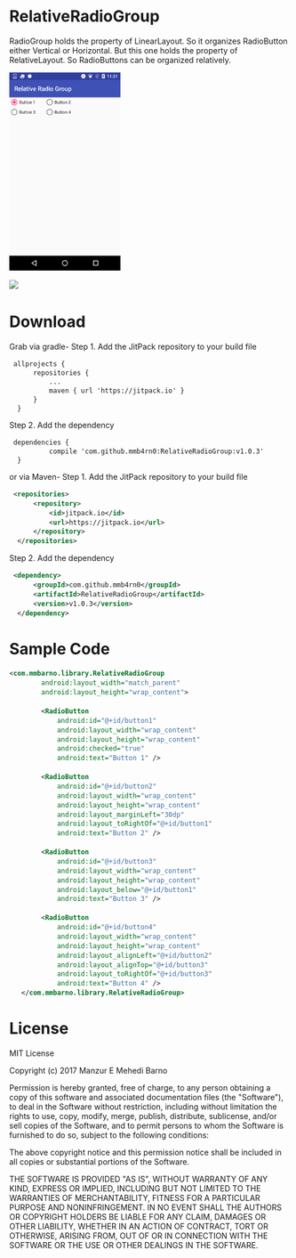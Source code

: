 # RelativeRadioGroup
RadioGroup holds the property of LinearLayout. So it organizes RadioButton either Vertical or Horizontal. But this one holds the property of RelativeLayout. So RadioButtons can be organized relatively.

<img src="https://github.com/mmb4rn0/RelativeRadioGroup/blob/master/website/static/device-2017-04-22-233215.png" width="200" height="356">

[![](https://jitpack.io/v/mmb4rn0/RelativeRadioGroup.svg)](https://jitpack.io/#mmb4rn0/RelativeRadioGroup)

# Download
Grab via gradle-
  Step 1. Add the JitPack repository to your build file
  ```grovy
   allprojects {
		repositories {
			...
			maven { url 'https://jitpack.io' }
		}
	}
  ```  
  Step 2. Add the dependency 
  ```grovy	
   dependencies {
	        compile 'com.github.mmb4rn0:RelativeRadioGroup:v1.0.3'
	}
  ```
or via Maven-
  Step 1. Add the JitPack repository to your build file
  ```xml
   <repositories>
		<repository>
		    <id>jitpack.io</id>
		    <url>https://jitpack.io</url>
		</repository>
	</repositories>
  ```
  Step 2. Add the dependency
  ```xml
   <dependency>
	    <groupId>com.github.mmb4rn0</groupId>
	    <artifactId>RelativeRadioGroup</artifactId>
	    <version>v1.0.3</version>
	</dependency>
  ```
# Sample Code
```xml
<com.mmbarno.library.RelativeRadioGroup
        android:layout_width="match_parent"
        android:layout_height="wrap_content">

        <RadioButton
            android:id="@+id/button1"
            android:layout_width="wrap_content"
            android:layout_height="wrap_content"
            android:checked="true"
            android:text="Button 1" />

        <RadioButton
            android:id="@+id/button2"
            android:layout_width="wrap_content"
            android:layout_height="wrap_content"
            android:layout_marginLeft="30dp"
            android:layout_toRightOf="@+id/button1"
            android:text="Button 2" />

        <RadioButton
            android:id="@+id/button3"
            android:layout_width="wrap_content"
            android:layout_height="wrap_content"
            android:layout_below="@+id/button1"
            android:text="Button 3" />

        <RadioButton
            android:id="@+id/button4"
            android:layout_width="wrap_content"
            android:layout_height="wrap_content"
            android:layout_alignLeft="@+id/button2"
            android:layout_alignTop="@+id/button3"
            android:layout_toRightOf="@+id/button3"
            android:text="Button 4" />
   </com.mmbarno.library.RelativeRadioGroup>
   ```
   
   # License
   MIT License

Copyright (c) 2017 Manzur E Mehedi Barno

Permission is hereby granted, free of charge, to any person obtaining a copy of this software and associated documentation files (the "Software"), to deal in the Software without restriction, including without limitation the rights to use, copy, modify, merge, publish, distribute, sublicense, and/or sell copies of the Software, and to permit persons to whom the Software is furnished to do so, subject to the following conditions:

The above copyright notice and this permission notice shall be included in all copies or substantial portions of the Software.

THE SOFTWARE IS PROVIDED "AS IS", WITHOUT WARRANTY OF ANY KIND, EXPRESS OR IMPLIED, INCLUDING BUT NOT LIMITED TO THE WARRANTIES OF MERCHANTABILITY, FITNESS FOR A PARTICULAR PURPOSE AND NONINFRINGEMENT. IN NO EVENT SHALL THE AUTHORS OR COPYRIGHT HOLDERS BE LIABLE FOR ANY CLAIM, DAMAGES OR OTHER LIABILITY, WHETHER IN AN ACTION OF CONTRACT, TORT OR OTHERWISE, ARISING FROM, OUT OF OR IN CONNECTION WITH THE SOFTWARE OR THE USE OR OTHER DEALINGS IN THE SOFTWARE.
   
